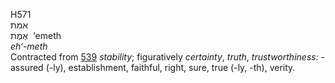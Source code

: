 <body>
  <p>H571<br>  אמת  <br> אֶמֶת  ‎  ‘emeth  <br><i>eh‘-meth </i><br>Contracted from <a href="h0539.htm">539</a>  <i>stability</i>; figuratively <i>certainty</i>, <i>truth</i>, <i>trustworthiness: - </i>assured (-ly), establishment, faithful, right, sure, true (-ly, -th), verity.<br></p>
 </body>
